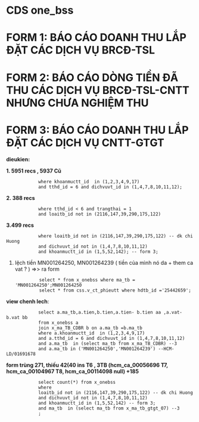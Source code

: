 # CDS one_bss

# FORM 1: BÁO CÁO DOANH THU LẮP ĐẶT CÁC DỊCH VỤ BRCĐ-TSL
# FORM 2: BÁO CÁO DÒNG TIỀN ĐÃ THU CÁC DỊCH VỤ BRCĐ-TSL-CNTT NHƯNG CHƯA NGHIỆM THU
# FORM 3: BÁO CÁO DOANH THU LẮP ĐẶT CÁC DỊCH VỤ CNTT-GTGT

**dieukien:**

**1. 5951 recs , 5937 Cũ**

				where khoanmuctt_id  in (1,2,3,4,9,17)
				and tthd_id = 6 and dichvuvt_id in (1,4,7,8,10,11,12);
**2. 388 recs**

				where tthd_id < 6 and trangthai = 1
				and loaitb_id not in (2116,147,39,290,175,122)
**3.499 recs**

				where loaitb_id not in (2116,147,39,290,175,122) -- dk chi Huong
				and dichvuvt_id not in (1,4,7,8,10,11,12)
				and khoanmuctt_id in (1,5,52,142); -- form 3;


1. lệch tiền MN001264250, MN001264239 ( tiền của mình nó da + them ca vat ? ) =>> ra form
   
				select * from x_onebss where ma_tb = 'MN001264250';MN001264250
				select * from css.v_ct_phieutt where hdtb_id ='25442659';

**view chenh lech**:

				select a.ma_tb,a.tien,b.tien,a.tien- b.tien aa ,a.vat-b.vat bb
				from x_onebss a
				join x_ma_TB_CDBR b on a.ma_tb =b.ma_tb
				where a.khoanmuctt_id  in (1,2,3,4,9,17)
				and a.tthd_id = 6 and dichvuvt_id in (1,4,7,8,10,11,12)
				and a.ma_tb  in (select ma_tb from x_ma_TB_CDBR) --3
				and a.ma_tb in ('MN001264250','MN001264239') --HCM-LD/01691678




 **form trùng 271, thiếu 42(40 ins T6 , 3TB (hcm_ca_00056696 T7, hcm_ca_00104967 T8, hcm_ca_00114098 null) 
			+185**


				select count(*) from x_onebss
				where
				loaitb_id not in (2116,147,39,290,175,122) -- dk chi Huong
				and dichvuvt_id not in (1,4,7,8,10,11,12)
				and khoanmuctt_id in (1,5,52,142) -- form 3;
				and ma_tb  in (select ma_tb from x_ma_tb_gtgt_07) --3
				;			
